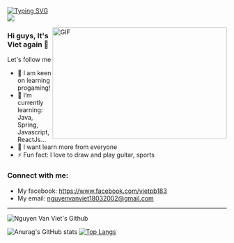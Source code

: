 [![Typing SVG](https://readme-typing-svg.herokuapp.com?color=4920F7&center=true&vCenter=true&width=558&height=100&lines=Hi+guys%2C+It's+Viet+again;Welcom+to+here;Let's+follow+me+%3Av)](https://git.io/typing-svg)
<br>
![](https://komarev.com/ghpvc/?username=vanviet183&color=green)

<img align="right" alt="GIF" src="https://i.pinimg.com/originals/5b/cb/d0/5bcbd0bd7c033c9d6f0ef6bf96effd72.gif" width="400" height="256" />

### Hi guys, It's Viet again 👋

Let's follow me

- 🔭 I am keen on learning progaming!
- 🌱 I’m currently learning: Java, Spring, Javascript, ReactJs...
- 👯 I want learn more from everyone
- ⚡ Fun fact: I love to draw and play guitar, sports

### Connect with me:
- My facebook: https://www.facebook.com/vietpb183
- My email: nguyenvanviet18032002@gmail.com

---
<img align="" alt="Nguyen Van Viet's Github" src="https://github-readme-stats.vercel.app/api?username=vanviet183&show_icons=true&hide_border=true" />

![Anurag's GitHub stats](https://github-readme-stats.vercel.app/api?username=vanviet183&show_icons=true&theme=radical)
[![Top Langs](https://github-readme-stats.vercel.app/api/top-langs/?username=vanviet183&langs_count=8)](https://github.com/vanviet183/github-readme-stats)
